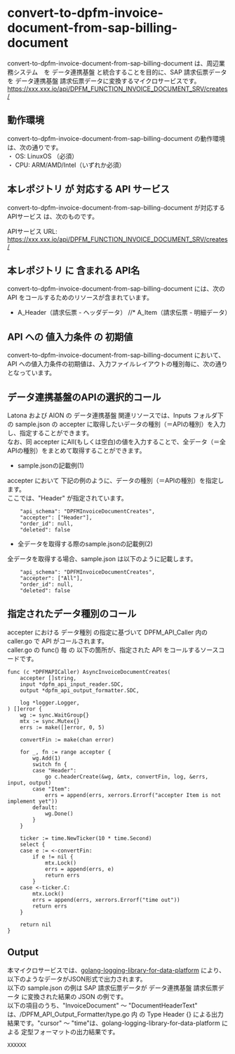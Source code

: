 # convert-to-dpfm-invoice-document-from-sap-billing-document

convert-to-dpfm-invoice-document-from-sap-billing-document は、周辺業務システム　を データ連携基盤 と統合することを目的に、SAP 請求伝票データを データ連携基盤 請求伝票データに変換するマイクロサービスです。  
https://xxx.xxx.io/api/DPFM_FUNCTION_INVOICE_DOCUMENT_SRV/creates/

## 動作環境

convert-to-dpfm-invoice-document-from-sap-billing-document の動作環境は、次の通りです。  
・ OS: LinuxOS （必須）  
・ CPU: ARM/AMD/Intel（いずれか必須）  


## 本レポジトリ が 対応する API サービス
convert-to-dpfm-invoice-document-from-sap-billing-document が対応する APIサービス は、次のものです。

APIサービス URL: https://xxx.xxx.io/api/DPFM_FUNCTION_INVOICE_DOCUMENT_SRV/creates/

## 本レポジトリ に 含まれる API名
convert-to-dpfm-invoice-document-from-sap-billing-document には、次の API をコールするためのリソースが含まれています。  

* A_Header（請求伝票 - ヘッダデータ）
//* A_Item（請求伝票 - 明細データ）


## API への 値入力条件 の 初期値
convert-to-dpfm-invoice-document-from-sap-billing-document において、API への値入力条件の初期値は、入力ファイルレイアウトの種別毎に、次の通りとなっています。  

## データ連携基盤のAPIの選択的コール

Latona および AION の データ連携基盤 関連リソースでは、Inputs フォルダ下の sample.json の accepter に取得したいデータの種別（＝APIの種別）を入力し、指定することができます。  
なお、同 accepter にAll(もしくは空白)の値を入力することで、全データ（＝全APIの種別）をまとめて取得することができます。  

* sample.jsonの記載例(1)  

accepter において 下記の例のように、データの種別（＝APIの種別）を指定します。  
ここでは、"Header" が指定されています。    
  
```
	"api_schema": "DPFMInvoiceDocumentCreates",
	"accepter": ["Header"],
	"order_id": null,
	"deleted": false
```
  
* 全データを取得する際のsample.jsonの記載例(2)  

全データを取得する場合、sample.json は以下のように記載します。  

```
	"api_schema": "DPFMInvoiceDocumentCreates",
	"accepter": ["All"],
	"order_id": null,
	"deleted": false
```

## 指定されたデータ種別のコール

accepter における データ種別 の指定に基づいて DPFM_API_Caller 内の caller.go で API がコールされます。  
caller.go の func() 毎 の 以下の箇所が、指定された API をコールするソースコードです。  

```
func (c *DPFMAPICaller) AsyncInvoiceDocumentCreates(
	accepter []string,
	input *dpfm_api_input_reader.SDC,
	output *dpfm_api_output_formatter.SDC,

	log *logger.Logger,
) []error {
	wg := sync.WaitGroup{}
	mtx := sync.Mutex{}
	errs := make([]error, 0, 5)

	convertFin := make(chan error)

	for _, fn := range accepter {
		wg.Add(1)
		switch fn {
		case "Header":
			go c.headerCreate(&wg, &mtx, convertFin, log, &errs, input, output)
		case "Item":
			errs = append(errs, xerrors.Errorf("accepter Item is not implement yet"))
		default:
			wg.Done()
		}
	}

	ticker := time.NewTicker(10 * time.Second)
	select {
	case e := <-convertFin:
		if e != nil {
			mtx.Lock()
			errs = append(errs, e)
			return errs
		}
	case <-ticker.C:
		mtx.Lock()
		errs = append(errs, xerrors.Errorf("time out"))
		return errs
	}

	return nil
}
```

## Output  
本マイクロサービスでは、[golang-logging-library-for-data-platform](https://github.com/latonaio/golang-logging-library-for-data-platform) により、以下のようなデータがJSON形式で出力されます。  
以下の sample.json の例は SAP 請求伝票データが データ連携基盤 請求伝票データ に変換された結果の JSON の例です。  
以下の項目のうち、"InvoiceDocument" ～ "DocumentHeaderText" は、/DPFM_API_Output_Formatter/type.go 内 の Type Header {} による出力結果です。"cursor" ～ "time"は、golang-logging-library-for-data-platform による 定型フォーマットの出力結果です。  

```
XXXXXX
```